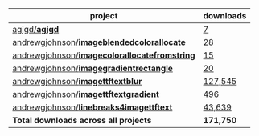 project|downloads
-------|----------
[agjgd/**agjgd**](https://github.com/agjgd/agjgd)|[7](https://packagist.org/packages/agjgd/agjgd/stats)
[andrewgjohnson/**imageblendedcolorallocate**](https://github.com/andrewgjohnson/imageblendedcolorallocate)|[28](https://packagist.org/packages/andrewgjohnson/imageblendedcolorallocate/stats)
[andrewgjohnson/**imagecolorallocatefromstring**](https://github.com/andrewgjohnson/imagecolorallocatefromstring)|[15](https://packagist.org/packages/andrewgjohnson/imagecolorallocatefromstring/stats)
[andrewgjohnson/**imagegradientrectangle**](https://github.com/andrewgjohnson/imagegradientrectangle)|[20](https://packagist.org/packages/andrewgjohnson/imagegradientrectangle/stats)
[andrewgjohnson/**imagettftextblur**](https://github.com/andrewgjohnson/imagettftextblur)|[127,545](https://packagist.org/packages/andrewgjohnson/imagettftextblur/stats)
[andrewgjohnson/**imagettftextgradient**](https://github.com/andrewgjohnson/imagettftextgradient)|[496](https://packagist.org/packages/andrewgjohnson/imagettftextgradient/stats)
[andrewgjohnson/**linebreaks4imagettftext**](https://github.com/andrewgjohnson/linebreaks4imagettftext)|[43,639](https://packagist.org/packages/andrewgjohnson/linebreaks4imagettftext/stats)
**Total downloads across all projects**|**171,750**
